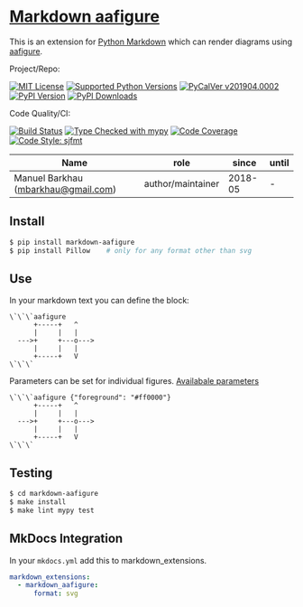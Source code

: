 # [Markdown aafigure][repo_ref]

This is an extension for [Python Markdown](https://python-markdown.github.io/)
which can render diagrams using [aafigure](https://aafigure.readthedocs.io/).

Project/Repo:

[![MIT License][license_img]][license_ref]
[![Supported Python Versions][pyversions_img]][pyversions_ref]
[![PyCalVer v201904.0002][version_img]][version_ref]
[![PyPI Version][pypi_img]][pypi_ref]
[![PyPI Downloads][downloads_img]][downloads_ref]

Code Quality/CI:

[![Build Status][build_img]][build_ref]
[![Type Checked with mypy][mypy_img]][mypy_ref]
[![Code Coverage][codecov_img]][codecov_ref]
[![Code Style: sjfmt][style_img]][style_ref]


|                 Name                |        role       |  since  | until |
|-------------------------------------|-------------------|---------|-------|
| Manuel Barkhau (mbarkhau@gmail.com) | author/maintainer | 2018-05 | -     |


## Install

```bash
$ pip install markdown-aafigure
$ pip install Pillow    # only for any format other than svg
```

## Use

In your markdown text you can define the block:

```
\`\`\`aafigure
      +-----+   ^
      |     |   |
  --->+     +---o--->
      |     |   |
      +-----+   V
\`\`\`
```

Parameters can be set for individual figures.
[Availabale parameters](https://aafigure.readthedocs.io/en/latest/sphinxext.html#options)

```
\`\`\`aafigure {"foreground": "#ff0000"}
      +-----+   ^
      |     |   |
  --->+     +---o--->
      |     |   |
      +-----+   V
\`\`\`
```

## Testing

```bash
$ cd markdown-aafigure
$ make install
$ make lint mypy test
```

## MkDocs Integration

In your `mkdocs.yml` add this to markdown_extensions.

```yaml
markdown_extensions:
  - markdown_aafigure:
      format: svg
```

[repo_ref]: https://gitlab.com/mbarkhau/markdown_aafigure

[build_img]: https://gitlab.com/mbarkhau/markdown_aafigure/badges/master/pipeline.svg
[build_ref]: https://gitlab.com/mbarkhau/markdown_aafigure/pipelines

[codecov_img]: https://gitlab.com/mbarkhau/markdown_aafigure/badges/master/coverage.svg
[codecov_ref]: https://mbarkhau.gitlab.io/markdown_aafigure/cov

[license_img]: https://img.shields.io/badge/License-MIT-blue.svg
[license_ref]: https://gitlab.com/mbarkhau/markdown_aafigure/blob/master/LICENSE

[mypy_img]: https://img.shields.io/badge/mypy-checked-green.svg
[mypy_ref]: https://mbarkhau.gitlab.io/markdown_aafigure/mypycov

[style_img]: https://img.shields.io/badge/code%20style-%20sjfmt-f71.svg
[style_ref]: https://gitlab.com/mbarkhau/straitjacket/

[pypi_img]: https://img.shields.io/badge/PyPI-wheels-green.svg
[pypi_ref]: https://pypi.org/project/markdown_aafigure/#files

[downloads_img]: https://pepy.tech/badge/markdown-aafigure/month
[downloads_ref]: https://pepy.tech/project/markdown-aafigure

[version_img]: https://img.shields.io/static/v1.svg?label=PyCalVer&message=v201904.0002&color=blue
[version_ref]: https://pypi.org/project/pycalver/

[pyversions_img]: https://img.shields.io/pypi/pyversions/markdown_aafigure.svg
[pyversions_ref]: https://pypi.python.org/pypi/markdown_aafigure

